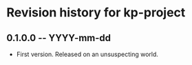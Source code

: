 # Revision history for kp-project

## 0.1.0.0 -- YYYY-mm-dd

* First version. Released on an unsuspecting world.
